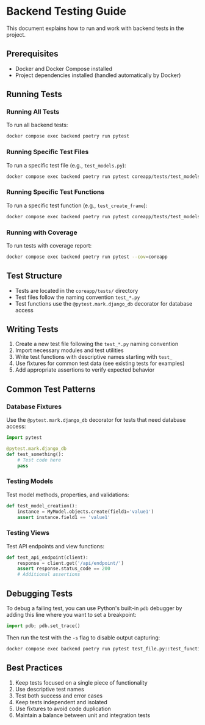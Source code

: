 # Backend Testing Guide

This document explains how to run and work with backend tests in the project.

## Prerequisites

- Docker and Docker Compose installed
- Project dependencies installed (handled automatically by Docker)

## Running Tests

### Running All Tests

To run all backend tests:

```bash
docker compose exec backend poetry run pytest
```

### Running Specific Test Files

To run a specific test file (e.g., `test_models.py`):

```bash
docker compose exec backend poetry run pytest coreapp/tests/test_models.py
```

### Running Specific Test Functions

To run a specific test function (e.g., `test_create_frame`):

```bash
docker compose exec backend poetry run pytest coreapp/tests/test_models.py::test_create_frame -v
```

### Running with Coverage

To run tests with coverage report:

```bash
docker compose exec backend poetry run pytest --cov=coreapp
```

## Test Structure

- Tests are located in the `coreapp/tests/` directory
- Test files follow the naming convention `test_*.py`
- Test functions use the `@pytest.mark.django_db` decorator for database access

## Writing Tests

1. Create a new test file following the `test_*.py` naming convention
2. Import necessary modules and test utilities
3. Write test functions with descriptive names starting with `test_`
4. Use fixtures for common test data (see existing tests for examples)
5. Add appropriate assertions to verify expected behavior

## Common Test Patterns

### Database Fixtures

Use the `@pytest.mark.django_db` decorator for tests that need database access:

```python
import pytest

@pytest.mark.django_db
def test_something():
    # Test code here
    pass
```

### Testing Models

Test model methods, properties, and validations:

```python
def test_model_creation():
    instance = MyModel.objects.create(field1='value1')
    assert instance.field1 == 'value1'
```

### Testing Views

Test API endpoints and view functions:

```python
def test_api_endpoint(client):
    response = client.get('/api/endpoint/')
    assert response.status_code == 200
    # Additional assertions
```

## Debugging Tests

To debug a failing test, you can use Python's built-in `pdb` debugger by adding this line where you want to set a breakpoint:

```python
import pdb; pdb.set_trace()
```

Then run the test with the `-s` flag to disable output capturing:

```bash
docker compose exec backend poetry run pytest test_file.py::test_function -s
```

## Best Practices

1. Keep tests focused on a single piece of functionality
2. Use descriptive test names
3. Test both success and error cases
4. Keep tests independent and isolated
5. Use fixtures to avoid code duplication
6. Maintain a balance between unit and integration tests
